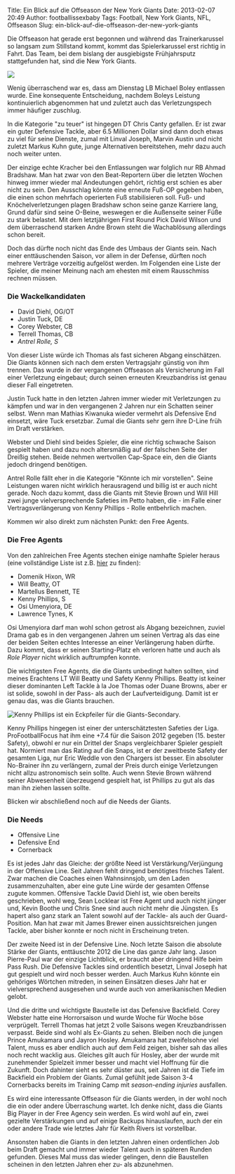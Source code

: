 Title: Ein Blick auf die Offseason der New York Giants
Date: 2013-02-07 20:49
Author: footballissexbaby
Tags: Football, New York Giants, NFL, Offseason
Slug: ein-blick-auf-die-offseason-der-new-york-giants

Die Offseason hat gerade erst begonnen und während das Trainerkarussel
so langsam zum Stillstand kommt, kommt das Spielerkarussel erst richtig
in Fahrt. Das Team, bei dem bislang der ausgiebigste Frühjahrsputz
stattgefunden hat, sind die New York Giants.

![](|filename|/images/image-300x239.jpg)

Wenig überraschend war es, dass am Dienstag LB Michael Boley entlassen
wurde. Eine konsequente Entscheidung, nachdem Boleys Leistung
kontinuierlich abgenommen hat und zuletzt auch das Verletzungspech immer
häufiger zuschlug.

In die Kategorie "zu teuer" ist hingegen DT Chris Canty gefallen. Er ist
zwar ein guter Defensive Tackle, aber 6.5 Millionen Dollar sind dann
doch etwas zu viel für seine Dienste, zumal mit Linval Joseph, Marvin
Austin und nicht zuletzt Markus Kuhn gute, junge Alternativen
bereitstehen, mehr dazu auch noch weiter unten.

Der einzige echte Kracher bei den Entlassungen war folglich nur RB Ahmad
Bradshaw. Man hat zwar von den Beat-Reportern über die letzten Wochen
hinweg immer wieder mal Andeutungen gehört, richtig erst schien es aber
nicht zu sein. Den Ausschlag könnte eine erneute Fuß-OP gegeben haben,
die einen schon mehrfach operierten Fuß stabilisieren soll. Fuß- und
Knöchelverletzungen plagen Bradshaw schon seine ganze Karriere lang,
Grund dafür sind seine O-Beine, weswegen er die Außenseite seiner Füße
zu stark belastet. Mit dem letztjährigen First Round Pick David Wilson
und dem überraschend starken Andre Brown steht die Wachablösung
allerdings schon bereit.

Doch das dürfte noch nicht das Ende des Umbaus der Giants sein. Nach
einer enttäuschenden Saison, vor allem in der Defense, dürften noch
mehrere Verträge vorzeitig aufgelöst werden. Im Folgenden eine Liste der
Spieler, die meiner Meinung nach am ehesten mit einem Rausschmiss
rechnen müssen.

### Die Wackelkandidaten

-   David Diehl, OG/OT
-   Justin Tuck, DE
-   Corey Webster, CB
-   Terrell Thomas, CB
-   *Antrel Rolle, S*

Von dieser Liste würde ich Thomas als fast sicheren Abgang einschätzen.
Die Giants können sich nach dem ersten Vertragsjahr günstig von ihm
trennen. Das wurde in der vergangenen Offseason als Versicherung im Fall
einer Verletzung eingebaut; durch seinen erneuten Kreuzbandriss ist
genau dieser Fall eingetreten.

Justin Tuck hatte in den letzten Jahren immer wieder mit Verletzungen zu
kämpfen und war in den vergangenen 2 Jahren nur ein Schatten seiner
selbst. Wenn man Mathias Kiwanuka wieder vermehrt als Defensive End
einsetzt, wäre Tuck ersetzbar. Zumal die Giants sehr gern ihre D-Line
früh im Draft verstärken.

Webster und Diehl sind beides Spieler, die eine richtig schwache Saison
gespielt haben und dazu noch altersmäßig auf der falschen Seite der
Dreißig stehen. Beide nehmen wertvollen Cap-Space ein, den die Giants
jedoch dringend benötigen.

Antrel Rolle fällt eher in die Kategorie "Könnte ich mir vorstellen".
Seine Leistungen waren nicht wirklich herausragend und billig ist er
auch nicht gerade. Noch dazu kommt, dass die Giants mit Stevie Brown und
Will Hill zwei junge vielversprechende Safeties im Petto haben, die - im
Falle einer Vertragsverlängerung von Kenny Phillips - Rolle entbehrlich
machen.

Kommen wir also direkt zum nächsten Punkt: den Free Agents.

### Die Free Agents

Von den zahlreichen Free Agents stechen einige namhafte Spieler heraus
(eine vollständige Liste ist z.B. [hier][] zu finden):

-   Domenik Hixon, WR
-   Will Beatty, OT
-   Martellus Bennett, TE
-   Kenny Phillips, S
-   Osi Umenyiora, DE
-   Lawrence Tynes, K

Osi Umenyiora darf man wohl schon getrost als Abgang bezeichnen, zuviel
Drama gab es in den vergangenen Jahren um seinen Vertrag als das eine
der beiden Seiten echtes Interesse an einer Verlängerung haben dürfte.
Dazu kommt, dass er seinen Starting-Platz eh verloren hatte und auch als
*Role Player* nicht wirklich auftrumpfen konnte.

Die wichtigsten Free Agents, die die Giants unbedingt halten sollten,
sind meines Erachtens LT Will Beatty und Safety Kenny Phillips. Beatty
ist keiner dieser dominanten Left Tackle à la Joe Thomas oder Duane
Browns, aber er ist solide, sowohl in der Pass- als auch der
Laufverteidigung. Damit ist er genau das, was die Giants brauchen.

![Kenny Phillips ist ein Eckpfeiler für die Giants-Secondary.](|filename|/images/83549004_crop_650x440-300x203.jpg)

Kenny Phillips hingegen ist einer der unterschätztesten Safeties der
Liga. ProFootballFocus hat ihm eine +7.4 für die Saison 2012 gegeben
(15. bester Safety), obwohl er nur ein Drittel der Snaps vergleichbarer
Spieler gespielt hat. Normiert man das Rating auf die Snaps, ist er der
zweitbeste Safety der gesamten Liga, nur Eric Weddle von den Chargers
ist besser. Ein absoluter No-Brainer ihn zu verlängern, zumal der Preis
durch einige Verletzungen nicht allzu astronomisch sein sollte. Auch
wenn Stevie Brown während seiner Abwesenheit überzeugend gespielt hat,
ist Phillips zu gut als das man ihn ziehen lassen sollte.

Blicken wir abschließend noch auf die Needs der Giants.

### Die Needs

-   Offensive Line
-   Defensive End
-   Cornerback

Es ist jedes Jahr das Gleiche: der größte Need ist
Verstärkung/Verjüngung in der Offensive Line. Seit Jahren fehlt dringend
benötigtes frisches Talent. Zwar machen die Coaches einen Wahnsinnsjob,
um den Laden zusammenzuhalten, aber eine gute Line würde der gesamten
Offense zugute kommen. Offensive Tackle David Diehl ist, wie oben
bereits geschrieben, wohl weg, Sean Locklear ist Free Agent und auch
nicht jünger und, Kevin Boothe und Chris Snee sind auch nicht mehr die
Jüngsten. Es hapert also ganz stark an Talent sowohl auf der Tackle- als
auch der Guard-Position. Man hat zwar mit James Brewer einen
aussichtsreichen jungen Tackle, aber bisher konnte er noch nicht in
Erscheinung treten.

Der zweite Need ist in der Defensive Line. Noch letzte Saison die
absolute Stärke der Giants, enttäuschte 2012 die Line das ganze Jahr
lang. Jason Pierre-Paul war der einzige Lichtblick, er braucht aber
dringend Hilfe beim Pass Rush. Die Defensive Tackles sind ordentlich
besetzt, Linval Joseph hat gut gespielt und wird noch besser werden.
Auch Markus Kuhn könnte ein gehöriges Wörtchen mitreden, in seinen
Einsätzen dieses Jahr hat er vielversprechend ausgesehen und wurde auch
von amerikanischen Medien gelobt.

Und die dritte und wichtigste Baustelle ist das Defensive Backfield.
Corey Webster hatte eine Horrorsaison und wurde Woche für Woche böse
verprügelt. Terrell Thomas hat jetzt 2 volle Saisons wegen
Kreuzbandrissen verpasst. Beide sind wohl als Ex-Giants zu sehen.
Bleiben noch die jungen Prince Amukamara und Jayron Hosley. Amukamara
hat zweifelsohne viel Talent, muss es aber endlich auch auf dem Feld
zeigen, bisher sah das alles noch recht wacklig aus. Gleiches gilt auch
für Hosley, aber der wurde mit zunehmender Spielzeit immer besser und
macht viel Hoffnung für die Zukunft. Doch dahinter sieht es sehr düster
aus, seit Jahren ist die Tiefe im Backfield ein Problem der Giants.
Zumal gefühlt jede Saison 3-4 Cornerbacks bereits im Training Camp mit
*season-ending injuries* ausfallen.

Es wird eine interessante Offseason für die Giants werden, in der wohl
noch die ein oder andere Überraschung wartet. Ich denke nicht, dass die
Giants Big Player in der Free Agency sein werden. Es wird wohl auf ein,
zwei gezielte Verstärkungen und auf einige Backups hinauslaufen, auch
der ein oder andere Trade wie letztes Jahr für Keith Rivers ist
vorstellbar.

Ansonsten haben die Giants in den letzten Jahren einen ordentlichen Job
beim Draft gemacht und immer wieder Talent auch in späteren Runden
gefunden. Dieses Mal muss das wieder gelingen, denn die Baustellen
scheinen in den letzten Jahren eher zu- als abzunehmen.

  
  [hier]: https://www.profootballfocus.com/blog/2013/01/01/free-agents-new-york-giants/

